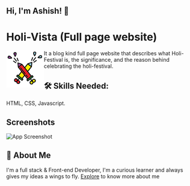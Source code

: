 
## Hi, I'm Ashish! 👋


# Holi-Vista (Full page website)
<img src="./img/HoliLogo.png" align="left" width="100" height="100"/>
It a blog kind full page website that describes what Holi-Festival is, the significance, and the reason behind celebrating
the holi-festival.


## 🛠 Skills Needed:
HTML, CSS, Javascript.

## Screenshots

![App Screenshot](https://via.placeholder.com/468x300?text=App+Screenshot+Here)


## 🚀 About Me
I'm a full stack & Front-end Developer, I'm a curious learner and always gives my ideas a wings to fly. <a href="https://github.com/Afirestriker">Explore</a> to know more about me
